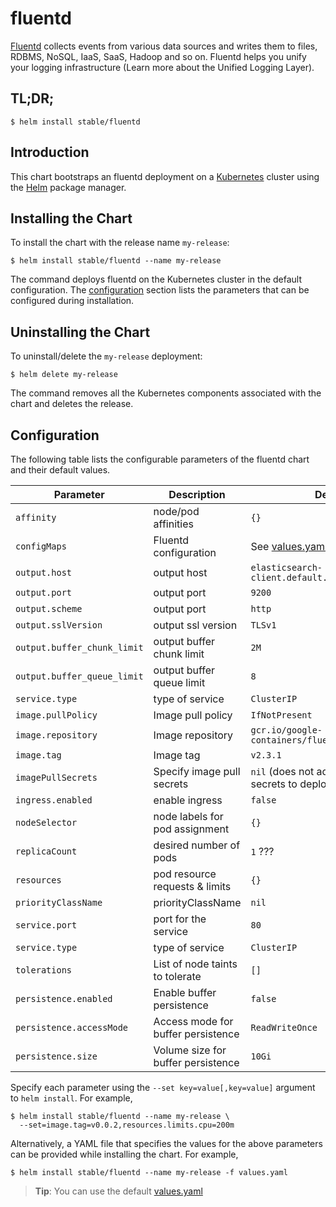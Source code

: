 # fluentd

[Fluentd](https://www.fluentd.org/) collects events from various data sources and writes them to files, RDBMS, NoSQL, IaaS, SaaS, Hadoop and so on. Fluentd helps you unify your logging infrastructure (Learn more about the Unified Logging Layer).

## TL;DR;

```console
$ helm install stable/fluentd
```

## Introduction

This chart bootstraps an fluentd deployment on a [Kubernetes](http://kubernetes.io) cluster using the [Helm](https://helm.sh) package manager.

## Installing the Chart

To install the chart with the release name `my-release`:

```console
$ helm install stable/fluentd --name my-release
```

The command deploys fluentd on the Kubernetes cluster in the default configuration. The [configuration](#configuration) section lists the parameters that can be configured during installation.

## Uninstalling the Chart

To uninstall/delete the `my-release` deployment:

```console
$ helm delete my-release
```

The command removes all the Kubernetes components associated with the chart and deletes the release.

## Configuration

The following table lists the configurable parameters of the fluentd chart and their default values.

Parameter | Description | Default
--- | --- | ---
`affinity` | node/pod affinities | `{}`
`configMaps` | Fluentd configuration | See [values.yaml](values.yaml)
`output.host` | output host | `elasticsearch-client.default.svc.cluster.local`
`output.port` | output port | `9200`
`output.scheme` | output port | `http`
`output.sslVersion` | output ssl version | `TLSv1`
`output.buffer_chunk_limit` | output buffer chunk limit | `2M`
`output.buffer_queue_limit` | output buffer queue limit | `8`
`service.type` | type of service | `ClusterIP`
`image.pullPolicy` | Image pull policy | `IfNotPresent`
`image.repository` | Image repository | `gcr.io/google-containers/fluentd-elasticsearch`
`image.tag` | Image tag | `v2.3.1`
`imagePullSecrets` | Specify image pull secrets | `nil` (does not add image pull secrets to deployed pods)
`ingress.enabled` | enable ingress | `false`
`nodeSelector` | node labels for pod assignment | `{}`
`replicaCount` | desired number of pods | `1` ???
`resources` | pod resource requests & limits | `{}`
`priorityClassName` | priorityClassName | `nil`
`service.port` | port for the service | `80`
`service.type` | type of service | `ClusterIP`
`tolerations` | List of node taints to tolerate | `[]`
`persistence.enabled` | Enable buffer persistence | `false`
`persistence.accessMode` | Access mode for buffer persistence | `ReadWriteOnce`
`persistence.size` | Volume size for buffer persistence | `10Gi`

Specify each parameter using the `--set key=value[,key=value]` argument to `helm install`. For example,

```console
$ helm install stable/fluentd --name my-release \
  --set=image.tag=v0.0.2,resources.limits.cpu=200m
```

Alternatively, a YAML file that specifies the values for the above parameters can be provided while installing the chart. For example,

```console
$ helm install stable/fluentd --name my-release -f values.yaml
```

> **Tip**: You can use the default [values.yaml](values.yaml)
